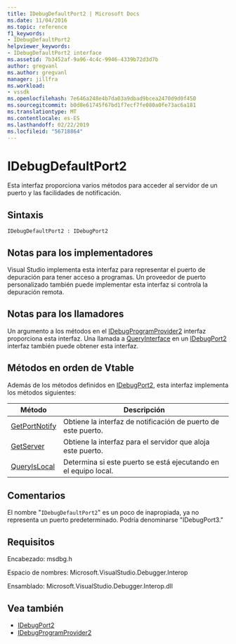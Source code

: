 ```yaml
---
title: IDebugDefaultPort2 | Microsoft Docs
ms.date: 11/04/2016
ms.topic: reference
f1_keywords:
- IDebugDefaultPort2
helpviewer_keywords:
- IDebugDefaultPort2 interface
ms.assetid: 7b3452af-9a96-4c4c-9946-4339b72d3d7b
author: gregvanl
ms.author: gregvanl
manager: jillfra
ms.workload:
- vssdk
ms.openlocfilehash: 7e646a248e4b7da03a9dbad9bcea2470d9d0f450
ms.sourcegitcommit: b0d8e61745f67bd1f7ecf7fe080a0fe73ac6a181
ms.translationtype: MT
ms.contentlocale: es-ES
ms.lasthandoff: 02/22/2019
ms.locfileid: "56718864"
---
```

# <a name="idebugdefaultport2"></a>IDebugDefaultPort2
Esta interfaz proporciona varios métodos para acceder al servidor de un puerto y las facilidades de notificación.

## <a name="syntax"></a>Sintaxis

```
IDebugDefaultPort2 : IDebugPort2
```

## <a name="notes-for-implementers"></a>Notas para los implementadores
 Visual Studio implementa esta interfaz para representar el puerto de depuración para tener acceso a programas. Un proveedor de puerto personalizado también puede implementar esta interfaz si controla la depuración remota.

## <a name="notes-for-callers"></a>Notas para los llamadores
 Un argumento a los métodos en el [IDebugProgramProvider2](../../../extensibility/debugger/reference/idebugprogramprovider2.md) interfaz proporciona esta interfaz. Una llamada a [QueryInterface](/cpp/atl/queryinterface) en un [IDebugPort2](../../../extensibility/debugger/reference/idebugport2.md) interfaz también puede obtener esta interfaz.

## <a name="methods-in-vtable-order"></a>Métodos en orden de Vtable
 Además de los métodos definidos en [IDebugPort2](../../../extensibility/debugger/reference/idebugport2.md), esta interfaz implementa los métodos siguientes:

|Método|Descripción|
|------------|-----------------|
|[GetPortNotify](../../../extensibility/debugger/reference/idebugdefaultport2-getportnotify.md)|Obtiene la interfaz de notificación de puerto de este puerto.|
|[GetServer](../../../extensibility/debugger/reference/idebugdefaultport2-getserver.md)|Obtiene la interfaz para el servidor que aloja este puerto.|
|[QueryIsLocal](../../../extensibility/debugger/reference/idebugdefaultport2-queryislocal.md)|Determina si este puerto se está ejecutando en el equipo local.|

## <a name="remarks"></a>Comentarios
 El nombre "`IDebugDefaultPort2`" es un poco de inapropiada, ya no representa un puerto predeterminado. Podría denominarse "IDebugPort3."

## <a name="requirements"></a>Requisitos
 Encabezado: msdbg.h

 Espacio de nombres:  Microsoft.VisualStudio.Debugger.Interop

 Ensamblado: Microsoft.VisualStudio.Debugger.Interop.dll

## <a name="see-also"></a>Vea también
- [IDebugPort2](../../../extensibility/debugger/reference/idebugport2.md)
- [IDebugProgramProvider2](../../../extensibility/debugger/reference/idebugprogramprovider2.md)